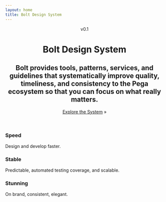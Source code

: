 ```yaml
---
layout: home
title: Bolt Design System
---
```

<div class="o-grid o-grid--center o-grid--large">
  <div class="o-grid__item u-width-1/1 u-width-8/12@medium">
    <header role="banner">
      <div class="c-heading-group">
        <div class="c-heading c-heading--medium c-heading--normal">
          <span class="c-heading__text">
            v0.1
          </span>
        </div>
        <h1 class="c-heading c-heading--xxlarge">
          <span class="c-heading__text">
            Bolt Design System
          </span>
        </h1>
        <h2 class="c-heading c-heading--xlarge c-heading--normal">
          <span class="c-heading__text">
            Bolt provides tools, patterns, services, and guidelines that systematically improve quality, timeliness, and consistency to the Pega ecosystem so that you can focus on what really matters.
          </span>
        </h2>
      </div>
      <div class="c-heading c-heading--large">
        <span class="c-heading__text">
          <a href="/getting-started">Explore the System</a> &raquo;
        </span>
      </div>
    </header>

  </div>
  <div class="o-grid__item u-width-1/1 u-width-4/12@medium">
    <section role="region">
      <h3 class="c-heading c-heading--small c-heading--uppercase">
        <span class="c-heading__text">
          Speed
        </span>
      </h3>
      <p>
        Design and develop faster.
      </p>
      <h3 class="c-heading c-heading--small c-heading--uppercase">
        <span class="c-heading__text">
          Stable
        </span>
      </h3>
      <p>
        Predictable, automated testing coverage, and scalable.
      </p>
      <h3 class="c-heading c-heading--small c-heading--uppercase">
        <span class="c-heading__text">
          Stunning
        </span>
      </h3>
      <p>
        On brand, consistent, elegant.
      </p>
    </section>
  </div>
</div>
